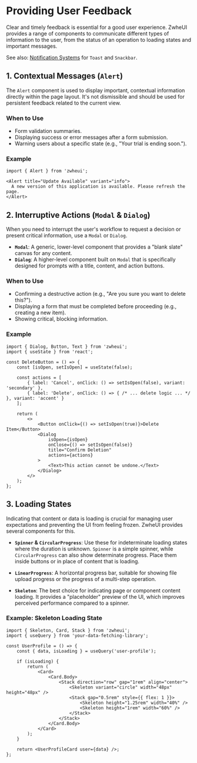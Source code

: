 # Providing User Feedback

Clear and timely feedback is essential for a good user experience. ZwheUI provides a range of components to communicate different types of information to the user, from the status of an operation to loading states and important messages.

See also: [Notification Systems](./Notifications.md) for `Toast` and `Snackbar`.

## 1. Contextual Messages (`Alert`)

The `Alert` component is used to display important, contextual information directly within the page layout. It's not dismissible and should be used for persistent feedback related to the current view.

### When to Use
-   Form validation summaries.
-   Displaying success or error messages after a form submission.
-   Warning users about a specific state (e.g., "Your trial is ending soon.").

### Example
```tsx
import { Alert } from 'zwheui';

<Alert title="Update Available" variant="info">
  A new version of this application is available. Please refresh the page.
</Alert>
```

## 2. Interruptive Actions (`Modal` & `Dialog`)

When you need to interrupt the user's workflow to request a decision or present critical information, use a `Modal` or `Dialog`.

-   **`Modal`**: A generic, lower-level component that provides a "blank slate" canvas for any content.
-   **`Dialog`**: A higher-level component built on `Modal` that is specifically designed for prompts with a title, content, and action buttons.

### When to Use
-   Confirming a destructive action (e.g., "Are you sure you want to delete this?").
-   Displaying a form that must be completed before proceeding (e.g., creating a new item).
-   Showing critical, blocking information.

### Example
```tsx
import { Dialog, Button, Text } from 'zwheui';
import { useState } from 'react';

const DeleteButton = () => {
    const [isOpen, setIsOpen] = useState(false);
    
    const actions = [
        { label: 'Cancel', onClick: () => setIsOpen(false), variant: 'secondary' },
        { label: 'Delete', onClick: () => { /* ... delete logic ... */ }, variant: 'accent' }
    ];

    return (
        <>
            <Button onClick={() => setIsOpen(true)}>Delete Item</Button>
            <Dialog 
                isOpen={isOpen} 
                onClose={() => setIsOpen(false)} 
                title="Confirm Deletion"
                actions={actions}
            >
                <Text>This action cannot be undone.</Text>
            </Dialog>
        </>
    );
};
```

## 3. Loading States

Indicating that content or data is loading is crucial for managing user expectations and preventing the UI from feeling frozen. ZwheUI provides several components for this.

-   **`Spinner` & `CircularProgress`**: Use these for indeterminate loading states where the duration is unknown. `Spinner` is a simple spinner, while `CircularProgress` can also show determinate progress. Place them inside buttons or in place of content that is loading.

-   **`LinearProgress`**: A horizontal progress bar, suitable for showing file upload progress or the progress of a multi-step operation.

-   **`Skeleton`**: The best choice for indicating page or component content loading. It provides a "placeholder" preview of the UI, which improves perceived performance compared to a spinner.

### Example: Skeleton Loading State

```tsx
import { Skeleton, Card, Stack } from 'zwheui';
import { useQuery } from 'your-data-fetching-library';

const UserProfile = () => {
    const { data, isLoading } = useQuery('user-profile');

    if (isLoading) {
        return (
            <Card>
                <Card.Body>
                    <Stack direction="row" gap="1rem" align="center">
                        <Skeleton variant="circle" width="48px" height="48px" />
                        <Stack gap="0.5rem" style={{ flex: 1 }}>
                            <Skeleton height="1.25rem" width="40%" />
                            <Skeleton height="1rem" width="60%" />
                        </Stack>
                    </Stack>
                </Card.Body>
            </Card>
        );
    }
    
    return <UserProfileCard user={data} />;
};
```
